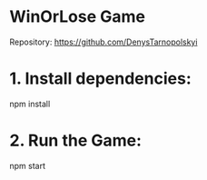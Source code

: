# WinOrLose Game

Repository: 
https://github.com/DenysTarnopolskyi

# 1. Install dependencies:
npm install

# 2. Run the Game:
npm start